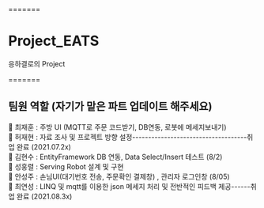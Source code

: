 =======
# Project_EATS
응하결로의 Project

=======
## 팀원 역할 (자기가 맡은 파트 업데이트 해주세요)  
🧓 최재훈 : 주방 UI (MQTT로 주문 코드받기, DB연동, 로봇에 메세지보내기)   
🧑 허재현 : 자료 조사 및 프로젝트 방향 설정------------------------------------취업 완료 (2021.07.2x)   
👦 김현수 : EntityFramework DB 연동, Data Select/Insert 테스트 (8/2)   
🧔 성홍렬 : Serving Robot 설계 및 구현   
👧 안성주 : 손님UI(대기번호 전송, 주문확인 결제창) , 관리자 로그인창 (8/05)   
👩 최연성 : LINQ 및 mqtt를 이용한 json 메세지 처리 및 전반적인 피드백 제공------취업 완료 (2021.08.3x)   
<br/>
